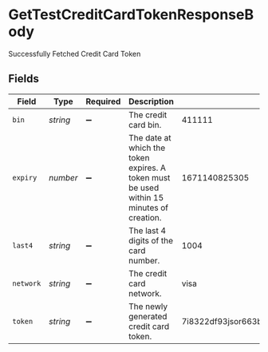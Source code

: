 # GetTestCreditCardTokenResponseBody

Successfully Fetched Credit Card Token


## Fields

| Field                                                                                    | Type                                                                                     | Required                                                                                 | Description                                                                              | Example                                                                                  |
| ---------------------------------------------------------------------------------------- | ---------------------------------------------------------------------------------------- | ---------------------------------------------------------------------------------------- | ---------------------------------------------------------------------------------------- | ---------------------------------------------------------------------------------------- |
| `bin`                                                                                    | *string*                                                                                 | :heavy_minus_sign:                                                                       | The credit card bin.                                                                     | 411111                                                                                   |
| `expiry`                                                                                 | *number*                                                                                 | :heavy_minus_sign:                                                                       | The date at which the token expires. A token must be used within 15 minutes of creation. | 1671140825305                                                                            |
| `last4`                                                                                  | *string*                                                                                 | :heavy_minus_sign:                                                                       | The last 4 digits of the card number.                                                    | 1004                                                                                     |
| `network`                                                                                | *string*                                                                                 | :heavy_minus_sign:                                                                       | The credit card network.                                                                 | visa                                                                                     |
| `token`                                                                                  | *string*                                                                                 | :heavy_minus_sign:                                                                       | The newly generated credit card token.                                                   | 7i8322df93jsor663bsf02be798e672afd9360a81d203rc97778ff4bddedertg                         |